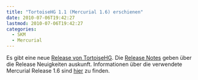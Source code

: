 ```yaml
---
title: "TortoiseHG 1.1 (Mercurial 1.6) erschienen"
date: 2010-07-06T19:42:27
lastmod: 2010-07-06T19:42:27
categories:
  - SKM
  - Mercurial
---
```

Es gibt eine neue <a href="http://tortoisehg.bitbucket.org/">Release von TortoiseHG</a>. Die <a href="http://bitbucket.org/tortoisehg/stable/wiki/ReleaseNotes">Release Notes</a> geben über die Release Neuigkeiten auskunft. Informationen über die verwendete Mercurial Release 1.6 sind <a href="http://mercurial.selenic.com/wiki/WhatsNew#A1.6_.282010-07-01.29">hier</a> zu finden.
